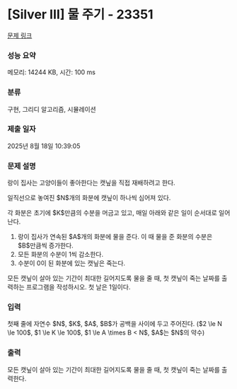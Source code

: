 # [Silver III] 물 주기 - 23351 

[문제 링크](https://www.acmicpc.net/problem/23351) 

### 성능 요약

메모리: 14244 KB, 시간: 100 ms

### 분류

구현, 그리디 알고리즘, 시뮬레이션

### 제출 일자

2025년 8월 18일 10:39:05

### 문제 설명

<p>랑이 집사는 고양이들이 좋아한다는 캣닢을 직접 재배하려고 한다.</p>

<p>일직선으로 놓여진 $N$개의 화분에 캣닢이 하나씩 심어져 있다.</p>

<p>각 화분은 초기에 $K$만큼의 수분을 머금고 있고, 매일 아래와 같은 일이 순서대로 일어난다.</p>

<ol>
	<li>랑이 집사가 연속된 $A$개의 화분에 물을 준다. 이 때 물을 준 화분의 수분은 $B$만큼씩 증가한다.</li>
	<li>모든 화분의 수분이 1씩 감소한다.</li>
	<li>수분이 0이 된 화분에 있는 캣닢은 죽는다.</li>
</ol>

<p>모든 캣닢이 살아 있는 기간이 최대한 길어지도록 물을 줄 때, 첫 캣닢이 죽는 날짜를 출력하는 프로그램을 작성하시오. 첫 날은 1일이다.</p>

### 입력 

 <p>첫째 줄에 자연수 $N$, $K$, $A$, $B$가 공백을 사이에 두고 주어진다. ($2 \le N \le 100$, $1 \le K \le 100$, $1 \le A \times B < N$, $A$는 $N$의 약수)</p>

### 출력 

 <p>모든 캣닢이 살아 있는 기간이 최대한 길어지도록 물을 줄 때, 첫 캣닢이 죽는 날짜를 출력한다.</p>

